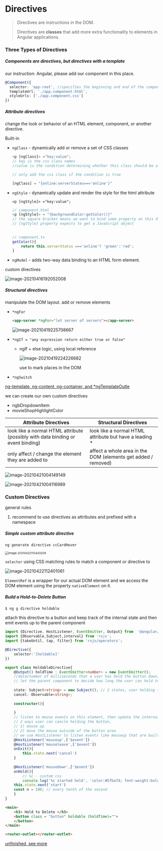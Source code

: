 # Directives

> Directives are instructions in the DOM.
>
> Directives are **classes** that add more extra functionality to elements in Angular applications.



### Three Types of Directives

##### Components are directives, but directives with a template

our instruction: Angular, please add our component in this place.

```typescript
@Component({
  selector: 'app-root', //specifies the beginning and end of the component.
  templateUrl: './app.component.html',
  styleUrls: ['./app.component.css']
})
```



##### Attribute directives

change the look or behavior of an HTML element, component, or another directive.

Built-in

- `ngClass` -  dynamically add or remove a set of CSS classes

  ```typescript
  <p [ngClass]> ="key:value";
  // key is the css class names
  //value is the condition determining whether this class should be attached or not
  ```

  ```typescript
  // only add the css class if the condition is true
  
  [ngClass] = "{online:serverStates==='online'}"
  ```

  

- `ngStyle` - dynamically update and render the style for the html attribute

  ```
  <p [ngStyle]> ="key:value";
  ```

  ```typescript
  // component.html
  <p [ngStyle]> = "{backgroundColor:getColor()}"
  // the square bracket means we want to bind some property on this directive
  // [ngStyle] property expects to get a JavaScript object    
      
      
  // component.ts
  getColor(){
      return this.serverStatus ==='online'? 'green':'red';
  }
  ```

  

- `ngModel` - adds two-way data binding to an HTML form element.

custom directives

![image-20210416192052008](../../../../../../../Desktop/ShareToMac/code-workspace/typora/antra/resources/image-20210416192052008.png)

##### Structural directives

manipulate the DOM layout. add or remove elements

- `*ngFor`

  ```html
  <app-server *ngFor="let server of servers"></app-server>
  ```

  ![image-20210419225708667](../../../../../../../Desktop/ShareToMac/code-workspace/typora/antra/resources/image-20210419225708667.png)

- `*ngIf = "any expression return either true or false"`

  - ngIf + else logic, using local reference

    ![image-20210419224226682](../../../../../../../Desktop/ShareToMac/code-workspace/typora/antra/resources/image-20210419224226682.png)

    <ng-template> use to mark places in the DOM

- `*ngSwitch`

[ng-template, ng-content, ng-container, and *ngTemplateOutle](https://www.freecodecamp.org/news/everything-you-need-to-know-about-ng-template-ng-content-ng-container-and-ngtemplateoutlet-4b7b51223691/)



we can create our own custom directives

- ngbDropdownItem
- movieShopHighlightColor



| Attribute Directives                                         | Structural Directives                                        |
| ------------------------------------------------------------ | ------------------------------------------------------------ |
| look like a normal HTML attribute (possibly with data binding or event binding) | look like a normal HTML attribute but have a leading *       |
| only affect / change the element they are added to           | affect a whole area in the DOM (elements get added / removed) |

![image-20210421004149149](../../../../../../../Desktop/ShareToMac/code-workspace/typora/antra/resources/image-20210421004149149.png)

![image-20210421004116989](../../../../../../../Desktop/ShareToMac/code-workspace/typora/antra/resources/image-20210421004116989.png)



### Custom Directives

general rules

1. recommend to use directives as attributes and prefixed with a namespace



##### Simple custom attribute directive

```
ng generate directive ccCardHover
```

<img src="../../../../../../../Desktop/ShareToMac/code-workspace/typora/antra/resources/image-20210422112443209.png" alt="image-20210422112443209" style="zoom: 67%;" />

`selector` using CSS matching rules to match a component or directive to 

![image-20210422112401061](../../../../../../../Desktop/ShareToMac/code-workspace/typora/antra/resources/image-20210422112401061.png)

`ElementRef` is a wrapper for our actual DOM element and we access the DOM element using the property `nativeElement` on it.



##### Build a Hold-to-Delete Button

`$ ng g directive holdable`

attach this directive to a button and keep track of the internal state and then emit events up to the parent component

```typescript
import {Directive, HostListener, EventEmitter, Output} from  '@angular/core';
import {Observable,Subject,interval} from 'rxjs';
import {takeUntil, tap, filter} from 'rxjs/operators';

@Directive({
    selector:'[holdable]'
})

export class HoldableDirective{
    @Output() holdTime : EventEmitter<number> = new EventEmitter();
    //data(number of milliseconds that a user has held the button down) we want to emit to the parent component. 
    // let the parent component to decide how long the user can hold teh button before it fires off the delete operation
    
    state: Subject<string> = new Subject(); // 2 states, user holding the button down or not
    cancel: Observable<string>;
    
    constructor(){
        
    }
    // listen to mouse events on this element, then update the internal state
    // 2 ways user can cancle holding the button,
    // 1) mouse up
    // 2) move the mouse outside of the button area
    // we use HostListener to listen events like mouseup that are built into the DOM
    @HostListener('mouseup',['$event'])
    @HostListener('mouseleave',['$event'])
    onExit(){
        this.state.next('cancel')
    }
    
    @HostListener('mousedown',['$event'])
    onHold(){
        // %c - custom css
        console.log('%c started hold', 'color:#5fba7d; font-weight:bold;')
    this.state.next('start')    
    const n = 100; // every tenth of the second
    }
}
```

```html
<main>
    <h3> Hold to Delete </h3>
    <button class = "button" holdable (holdTime)="">     
    </button>
</main>

<router-outlet></router-outlet>
```

[unfinished, see more](https://www.youtube.com/watch?v=kl-UMCHpEsw&ab_channel=Fireship)